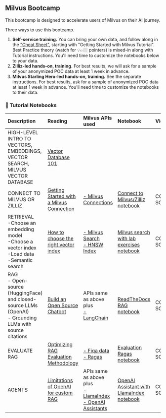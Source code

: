## Milvus Bootcamp

This bootcamp is designed to accelerate users of Milvus on their AI journey.

Three ways to use this bootcamp.
1. **Self-service training.** You can bring your own data, and follow along in the ["Cheat Sheet"](MilvusCheatSheet.md), starting with "Getting Started with Milvus Tutorial". Best Practice theory (watch for 💡👉🏼 pointers) is mixed-in along with Tutorial instructions.  You'll need time to customize the notebooks below to your data.
2. **Zilliz-led hands-on, training.**  For best results, we will ask for a sample of your anonymized POC data at least 1 week in advance.
3. **Milvus Starling Hero-led hands-on, training.** See the separate instructions. For best results, ask for a sample of anonymized POC data at least 1 week in advance. You'll need time to customize the notebooks to their data.


### 📖 Tutorial Notebooks

| Description | Reading | Milvus APIs used | Notebook | Video
|:--------------------------------------------------------------|:-------|:-------|:-------|:-------|
| HIGH-LEVEL INTRO TO VECTORS, EMBEDDINGS, VECTOR SEARCH, MILVUS VECTOR DATABASE | [Vector Database 101](https://zilliz.com/learn/what-is-vector-database)  |  |  | 
| CONNECT TO MILVUS OR ZILLIZ | [Getting Started with a Milvus Connection](https://zilliz.com/blog/getting-started-with-a-milvus-connection) | [- Milvus Connections](https://milvus.io/docs/manage_connection.md) | [Connect to Milvus/Zilliz notebook](milvus_connect.ipynb) | COMING SOON! |
| RETRIEVAL <br>-Choose an embedding model <br>-Choose a vector index <br>-Load data <br>-Semantic search | [How to choose the right vector index](https://zilliz.com/learn/choosing-right-vector-index-for-your-project)| [- Milvus Search](https://milvus.io/docs/single-vector-search.md) <br> [- HNSW Index](https://milvus.io/docs/index.md) | [Milvus search with lab exercises notebook](Retrieval/imdb_milvus_client.ipynb) | COMING SOON! |
| RAG <br>- Open-source (HuggingFace) and closed-source LLMs (OpenAI) <br>- Grounding LLMs with source citations | [Build an Open Source Chatbot](https://zilliz.com/blog/building-open-source-chatbot-using-milvus-and-langchain-in-5-minutes)| APIs same as above plus <br> [- LangChain](https://milvus.io/docs/integrate_with_langchain.md) | [ReadTheDocs RAG notebook](RAG/readthedocs_zilliz_langchain.ipynb) | COMING SOON! |
| EVALUATE RAG | [Optimizing RAG Evaluation Methodology](https://zilliz.com/blog/how-to-evaluate-retrieval-augmented-generation-rag-applications)| [- Fiqa data](https://huggingface.co/datasets/explodinggradients/fiqa) <br>[- Ragas](https://github.com/explodinggradients/ragas) | [Evaluation Ragas notebook](https://github.com/milvus-io/bootcamp/blob/master/evaluation/evaluate_fiqa_customized_RAG.ipynb) | COMING SOON! |
| AGENTS | [Limitations of OpenAI for custom RAG](https://zilliz.com/blog/customizing-openai-built-in-retrieval-using-milvus-vector-database)| APIs same as above plus <br> [- LlamaIndex](https://milvus.io/docs/integrate_with_llamaindex.md) <br>[- OpenAI Assistants](https://platform.openai.com/docs/assistants/overview)| [OpenAI Assistant with LlamaIndex notebook](OpenAIAssistants/milvus_agent_llamaindex.ipynb) | COMING SOON! |